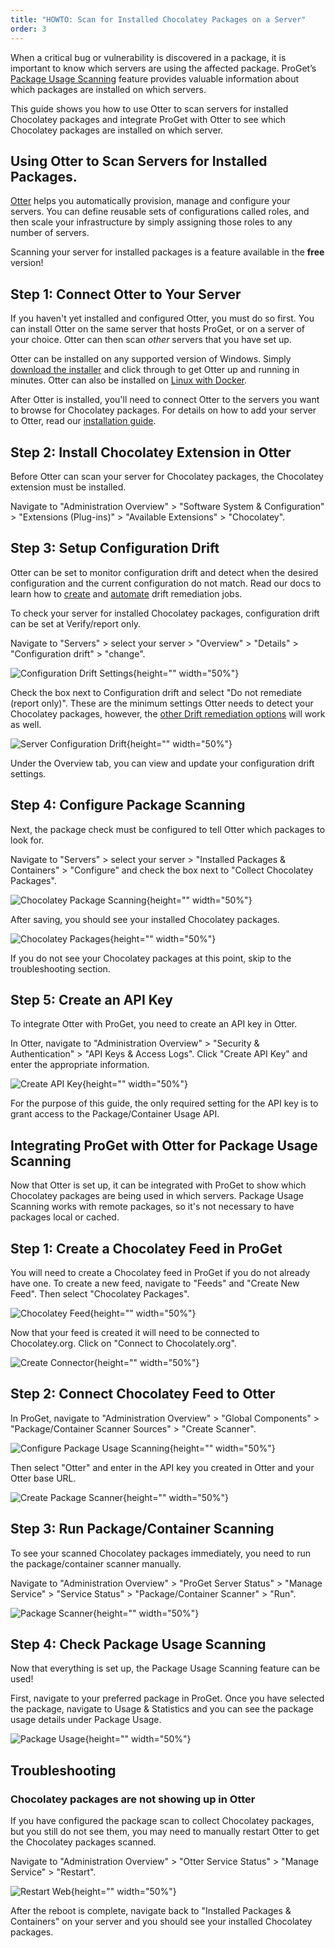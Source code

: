 ```yaml
---
title: "HOWTO: Scan for Installed Chocolatey Packages on a Server"
order: 3
---
```


When a critical bug or vulnerability is discovered in a package, it is important to know which servers are using the affected package. ProGet’s [Package Usage Scanning](/docs/proget/packages/package-scanners) feature provides valuable information about which packages are installed on which servers.

This guide shows you how to use Otter to scan servers for installed Chocolatey packages and integrate ProGet with Otter to see which Chocolatey packages are installed on which server.

## Using Otter to Scan Servers for Installed Packages.

[Otter](/docs/otter/overview) helps you automatically provision, manage and configure your servers. You can define reusable sets of configurations called roles, and then scale your infrastructure by simply assigning those roles to any number of servers.

Scanning your server for installed packages is a feature available in the **free** version!

## Step 1: Connect Otter to Your Server

If you haven't yet installed and configured Otter, you must do so first. You can install Otter on the same server that hosts ProGet, or on a server of your choice. Otter can then scan *other* servers that you have set up.

Otter can be installed on any supported version of Windows. Simply [download the installer](https://inedo.com/otter/download) and click through to get Otter up and running in minutes. Otter can also be installed on [Linux with Docker](/docs/installation/linux/docker-guide).

After Otter is installed, you'll need to connect Otter to the servers you want to browse for Chocolatey packages. For details on how to add your server to Otter, read our [installation guide](/docs/otter/connecting-to-your-servers-with-otter/otter-servers-in-otter). 

## Step 2: Install Chocolatey Extension in Otter

Before Otter can scan your server for Chocolatey packages, the Chocolatey extension must be installed.

Navigate to "Administration Overview" > "Software System & Configuration" > "Extensions (Plug-ins)" > "Available Extensions" > "Chocolatey".

## Step 3: Setup Configuration Drift 

Otter can be set to monitor configuration drift and detect when the desired configuration and the current configuration do not match. Read our docs to learn how to [create](/docs/otter/drift-remediation-configuration-as-code/otter-creating-drift-remediation-jobs) and [automate](/docs/otter/drift-remediation-configuration-as-code/otter-automatically-remediate-configuration-drift) drift remediation jobs.

To check your server for installed Chocolatey packages, configuration drift can be set at Verify/report only.

Navigate to "Servers" > select your server > "Overview" > "Details" > "Configuration drift" > "change".

![Configuration Drift Settings](/resources/docs/otter-configurationdrift.png){height="" width="50%"}

Check the box next to Configuration drift and select "Do not remediate (report only)". These are the minimum settings Otter needs to detect your Chocolatey packages,  however, the [other Drift remediation options](/docs/otter/drift-remediation-configuration-as-code/otter-automatically-remediate-configuration-drift) will work as well.

![Server Configuration Drift](/resources/docs/otter-configurationdriftserversetting.png){height="" width="50%"}

Under the Overview tab, you can view and update your configuration drift settings. 

## Step 4: Configure Package Scanning

Next, the package check must be configured to tell Otter which packages to look for.

Navigate to "Servers" > select your server > "Installed Packages & Containers" > "Configure" and check the box next to "Collect Chocolatey Packages".

![Chocolatey Package Scanning](/resources/docs/otter-collectchocolateypackages.png){height="" width="50%"}

After saving, you should see your installed Chocolatey packages.

![Chocolatey Packages](/resources/docs/otter-chocolateypackages.png){height="" width="50%"}

If you do not see your Chocolatey packages at this point, skip to the troubleshooting section. 

## Step 5: Create an API Key

To integrate Otter with ProGet, you need to create an API key in Otter.

In Otter, navigate to "Administration Overview" > "Security & Authentication" > "API Keys & Access Logs". Click "Create API Key" and enter the appropriate information.

![Create API Key](/resources/docs/otter-createapikey.png){height="" width="50%"}

For the purpose of this guide, the only required setting for the API key is to grant access to the Package/Container Usage API.

## Integrating ProGet with Otter for Package Usage Scanning

Now that Otter is set up, it can be integrated with ProGet to show which Chocolatey packages are being used in which servers. Package Usage Scanning works with remote packages, so it's not necessary to have packages local or cached.

## Step 1: Create a Chocolatey Feed in ProGet

You will need to create a Chocolatey feed in ProGet if you do not already have one. To create a new feed,  navigate to "Feeds" and "Create New Feed". Then select "Chocolatey Packages".

![Chocolatey Feed](/resources/docs/proget-chocolatey-newfeed.png){height="" width="50%"}

Now that your feed is created it will need to be connected to Chocolatey.org. Click on "Connect to Chocolately.org".

![Create Connector](/resources/docs/proget-chocolatey-createconnector.png){height="" width="50%"}

## Step 2: Connect Chocolatey Feed to Otter

In ProGet, navigate to "Administration Overview" > "Global Components" > "Package/Container Scanner Sources" > "Create Scanner".  

![Configure Package Usage Scanning](/resources/docs/proget-configurepackagescanning.png){height="" width="50%"}

Then select "Otter" and enter in the API key you created in Otter and your Otter base URL.

![Create Package Scanner](/resources/docs/proget-createscanner.png){height="" width="50%"}

## Step 3: Run Package/Container Scanning

To see your scanned Chocolatey packages immediately, you need to run the package/container scanner manually.

Navigate to "Administration Overview" > "ProGet Server Status" > "Manage Service" > "Service Status" > "Package/Container Scanner" > "Run".

![Package Scanner](/resources/docs/proget-packagescanner.png){height="" width="50%"}

## Step 4: Check Package Usage Scanning

Now that everything is set up, the Package Usage Scanning feature can be used!

First, navigate to your preferred package in ProGet. Once you have selected the package, navigate to Usage & Statistics and you can see the package usage details under Package Usage.

![Package Usage](/resources/docs/proget-packageusage.png){height="" width="50%"}

## Troubleshooting

### Chocolatey packages are not showing up in Otter

If you have configured the package scan to collect Chocolatey packages, but you still do not see them, you may need to manually restart Otter to get the Chocolatey packages scanned.

Navigate to "Administration Overview" > "Otter Service Status" > "Manage Service" > "Restart".

![Restart Web](/resources/docs/otter-restartweb.png){height="" width="50%"}

After the reboot is complete, navigate back to "Installed Packages & Containers" on your server and you should see your installed Chocolatey packages.